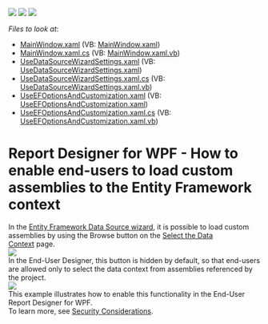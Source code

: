 <!-- default badges list -->
![](https://img.shields.io/endpoint?url=https://codecentral.devexpress.com/api/v1/VersionRange/128604500/21.1.5%2B)
[![](https://img.shields.io/badge/Open_in_DevExpress_Support_Center-FF7200?style=flat-square&logo=DevExpress&logoColor=white)](https://supportcenter.devexpress.com/ticket/details/T503673)
[![](https://img.shields.io/badge/📖_How_to_use_DevExpress_Examples-e9f6fc?style=flat-square)](https://docs.devexpress.com/GeneralInformation/403183)
<!-- default badges end -->
<!-- default file list -->
*Files to look at*:

* [MainWindow.xaml](./CS/EnableEFBrowseButton/MainWindow.xaml) (VB: [MainWindow.xaml](./VB/EnableEFBrowseButton/MainWindow.xaml))
* [MainWindow.xaml.cs](./CS/EnableEFBrowseButton/MainWindow.xaml.cs) (VB: [MainWindow.xaml.vb](./VB/EnableEFBrowseButton/MainWindow.xaml.vb))
* [UseDataSourceWizardSettings.xaml](./CS/EnableEFBrowseButton/UseDataSourceWizardSettings.xaml) (VB: [UseDataSourceWizardSettings.xaml](./VB/EnableEFBrowseButton/UseDataSourceWizardSettings.xaml))
* [UseDataSourceWizardSettings.xaml.cs](./CS/EnableEFBrowseButton/UseDataSourceWizardSettings.xaml.cs) (VB: [UseDataSourceWizardSettings.xaml.vb](./VB/EnableEFBrowseButton/UseDataSourceWizardSettings.xaml.vb))
* [UseEFOptionsAndCustomization.xaml](./CS/EnableEFBrowseButton/UseEFOptionsAndCustomization.xaml) (VB: [UseEFOptionsAndCustomization.xaml](./VB/EnableEFBrowseButton/UseEFOptionsAndCustomization.xaml))
* [UseEFOptionsAndCustomization.xaml.cs](./CS/EnableEFBrowseButton/UseEFOptionsAndCustomization.xaml.cs) (VB: [UseEFOptionsAndCustomization.xaml.vb](./VB/EnableEFBrowseButton/UseEFOptionsAndCustomization.xaml.vb))
<!-- default file list end -->
# Report Designer for WPF - How to enable end-users to load custom assemblies to the Entity Framework context


In the <a href="https://documentation.devexpress.com/#XtraReports/CustomDocument114851">Entity Framework Data Source wizard</a>, it is possible to load custom assemblies by using the Browse button on the <a href="https://documentation.devexpress.com/#XtraReports/CustomDocument114856">Select the Data Context</a> page.<br><img src="https://raw.githubusercontent.com/DevExpress-Examples/report-designer-for-wpf-how-to-enable-end-users-to-load-custom-assemblies-to-the-entity-fr-t503673/17.1.3+/media/4b00efec-2108-11e7-80bf-00155d62480c.png"><br>In the End-User Designer, this button is hidden by default, so that end-users are allowed only to select the data context from assemblies referenced by the project.<br><img src="https://raw.githubusercontent.com/DevExpress-Examples/report-designer-for-wpf-how-to-enable-end-users-to-load-custom-assemblies-to-the-entity-fr-t503673/17.1.3+/media/5cb8b6d5-2108-11e7-80bf-00155d62480c.png"><br>This example illustrates how to enable this functionality in the End-User Report Designer for WPF.<br>To learn more, see <a href="https://documentation.devexpress.com/#XtraReports/CustomDocument117318">Security Considerations</a>.

<br/>


